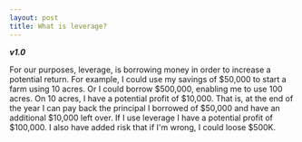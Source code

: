 ```yaml
---
layout: post
title: What is leverage? 
---
```


**_v1.0_**

For our purposes, leverage, is borrowing money in order to increase a potential return. For example, I could use my savings of $50,000 to start a farm using 10 acres. Or I could borrow $500,000, enabling me to use 100 acres. On 10 acres, I have a potential profit of $10,000. That is, at the end of the year I can pay back the principal I borrowed of $50,000 and have an additional $10,000 left over. If I use leverage I have a potential profit of $100,000. I also have added risk that if I'm wrong, I could loose $500K.
